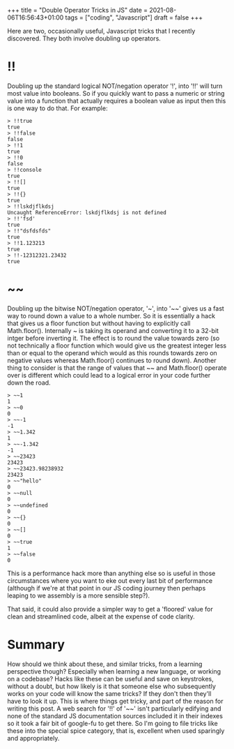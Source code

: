 +++
title = "Double Operator Tricks in JS"
date = 2021-08-06T16:56:43+01:00
tags = ["coding", "Javascript"]
draft = false
+++


Here are two, occasionally useful, Javascript tricks that I recently discovered. They both involve doubling up operators.


# !!

Doubling up the standard logical NOT/negation operator '!', into '!!' will turn most value into booleans. So if you quickly want to pass a numeric or string value into a function that actually requires a boolean value as input then this is one way to do that. For example:

```
> !!true
true
> !!false
false
> !!1
true
> !!0
false
> !!console
true
> !![]
true
> !!{}
true
> !!lskdjflkdsj
Uncaught ReferenceError: lskdjflkdsj is not defined
> !!'fsd'
true
> !!"dsfdsfds"
true
> !!1.123213
true
> !!-12312321.23432
true
```


# ~~

Doubling up the bitwise NOT/negation operator, '~', into '~~' gives us a fast way to round down a value to a whole number. So it is essentially a hack that gives us a floor function but without having to explicitly call Math.floor(). Internally ~ is taking its operand and converting it to a 32-bit intger before inverting it. The effect is to round the value towards zero (so not technically a floor function which would give us the greatest integer less than or equal to the operand which would as this rounds towards zero on negative values whereas Math.floor() continues to round down). Another thing to consider is that the range of values that ~~ and Math.floor() operate over is different which could lead to a logical error in your code further down the road.


```
> ~~1
1
> ~~0
0
> ~~-1
-1
> ~~1.342
1
> ~~-1.342
-1
> ~~23423
23423
> ~~23423.98238932
23423
> ~~"hello"
0
> ~~null
0
> ~~undefined
0
> ~~{}
0
> ~~[]
0
> ~~true
1
> ~~false
0

```

This is a performance hack more than anything else so is useful in those circumstances where you want to eke out every last bit of performance (although if we're at that point in our JS coding journey then perhaps leaping to we assembly is a more sensible step?).

That said, it could also provide a simpler way to get a 'floored' value for clean and streamlined code, albeit at the expense of code clarity.


# Summary

How should we think about these, and similar tricks, from a learning perspective though? Especially when learning a new language, or working on a codebase? Hacks like these can be useful and save on keystrokes, without a doubt, but how likely is it that someone else who subsequently works on your code will know the same tricks? If they don't then they'll have to look it up. This is where things get tricky, and part of the reason for writing this post. A web search for '!!' of '~~' isn't particularly edifying and none of the standard JS documentation sources included it in their indexes so it took a fair bit of google-fu to get there. So I'm going to file tricks like these into the special spice category, that is, excellent when used sparingly and appropriately.

